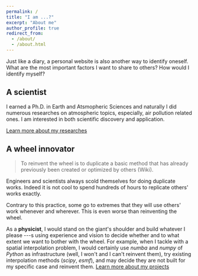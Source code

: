 ```yaml
---
permalink: /
title: "I am ...?"
excerpt: "About me"
author_profile: true
redirect_from: 
  - /about/
  - /about.html
---
```




Just like a diary, a personal website is also another way to identify oneself. What are the most important factors I want to share to others? How would I identify myself? 
 
A scientist
------
I earned a Ph.D. in Earth and Atsmopheric Sciences and naturally I did numerous researches on atmospheric topics, especially, air pollution related ones. I am interested in both scientific discovery and application. 

[Learn more about my researches](/researches)

A wheel innovator
------
> To reinvent the wheel is to duplicate a basic method that has already previously been created or optimized by others (Wiki).

Engineers and scientists always scold themselves for doing duplicate works. Indeed it is not cool to spend hundreds of hours to replicate others' works exactly. 

Contrary to this practice, some go to extremes that they will use others' work whenever and wherever. This is even worse than reinventing the wheel. 

As a **physicist**, I would stand on the giant's shoulder and build whatever I please ---s using experience and vision to decide whether and to what extent we want to bother with the wheel. For example, when I tackle with a spatial interpolation problem,  I would certainly use *numba* and *numpy* of *Python* as infrastructure (well, I won't and I can't reinvent them), try existing interpolation methods (*scipy*, *esmf*), and may decide they are not built for my specific case and reinvent them. 
[Learn more about my projects](/researches)

<!--
A venturing boy
------
When I was young, I always
-->